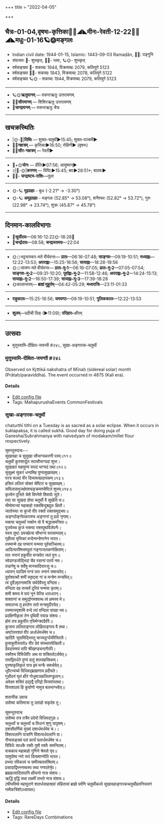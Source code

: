 +++
title = "2022-04-05"

+++
## चैत्रः-01-04,वृषभः-कृत्तिका🌛🌌◢◣मीनः-रेवती-12-22🌌🌞◢◣मधुः-01-16🪐🌞मङ्गलः
- Indian civil date: 1944-01-15, Islamic: 1443-09-03 Ramaḍān, 🌌🌞: पङ्गुनि
- संवत्सरः 🌛- शुभकृत्, 🌌🌞- प्लवः, 🪐🌞- शुभकृत्
- वर्षसङ्ख्या 🌛- शकाब्दः 1944, विक्रमाब्दः 2079, कलियुगे 5123
- वर्षसङ्ख्या 🌌🌞- शकाब्दः 1943, विक्रमाब्दः 2078, कलियुगे 5122
- वर्षसङ्ख्या 🪐🌞 - शकाब्दः 1944, विक्रमाब्दः 2079, कलियुगे 5123
___________________
- 🪐🌞**ऋतुमानम्** — वसन्तऋतुः उत्तरायणम्
- 🌌🌞**सौरमानम्** — शिशिरऋतुः उत्तरायणम्
- 🌛**चान्द्रमानम्** — वसन्तऋतुः चैत्रः
___________________


## खचक्रस्थितिः
- |🌞-🌛|**तिथिः** — शुक्ल-चतुर्थी►15:45; शुक्ल-पञ्चमी►  
- 🌌🌛**नक्षत्रम्** — कृत्तिका►16:50; रोहिणी► (वृषभः)  
- 🌌🌞**सौर-नक्षत्रम्** — रेवती►  
___________________
- 🌛+🌞**योगः** — प्रीतिः►07:56; आयुष्मान्►  
- २|🌛-🌞|**करणम्** — विष्टिः►15:45; बवः►28:51*; बालवः►  
- 🌌🌛- **चन्द्राष्टम-राशिः**—तुला  
___________________
- 🌞-🪐 **मूढग्रहाः** - बुधः (-2.21° → -3.30°)
- 🌞-🪐 **अमूढग्रहाः** - मङ्गलः (52.85° → 53.08°), शनैश्चरः (52.82° → 53.72°), गुरुः (22.98° → 23.74°), शुक्रः (45.87° → 45.78°)
___________________


## दिनमान-कालविभागाः
- 🌅**सूर्योदयः**—06:16-12:22🌞️-18:28🌇  
- 🌛**चन्द्रोदयः**—08:58; **चन्द्रास्तमयः**—22:04  
___________________
- 🌞⚝भट्टभास्कर-मते वीर्यवन्तः— **प्रातः**—06:16-07:48; **साङ्गवः**—09:19-10:51; **मध्याह्नः**—12:22-13:53; **अपराह्णः**—15:25-16:56; **सायाह्नः**—18:28-19:56  
- 🌞⚝सायण-मते वीर्यवन्तः— **प्रातः-मु॰1**—06:16-07:05; **प्रातः-मु॰2**—07:05-07:54; **साङ्गवः-मु॰2**—09:31-10:20; **पूर्वाह्णः-मु॰2**—11:58-12:46; **अपराह्णः-मु॰2**—14:24-15:13; **सायाह्नः-मु॰2**—16:50-17:39; **सायाह्नः-मु॰3**—17:39-18:28  
- 🌞कालान्तरम्— **ब्राह्मं मुहूर्तम्**—04:42-05:29; **मध्यरात्रिः**—23:11-01:33  
___________________
- **राहुकालः**—15:25-16:56; **यमघण्टः**—09:19-10:51; **गुलिककालः**—12:22-13:53  
___________________
- **शूलम्**—उदीची दिक् (►11:09); **परिहारः**–क्षीरम्  
___________________

## उत्सवाः
- मुत्तुस्वामि-दीक्षित-जयन्ती #२४८, सुखा-अङ्गारक-चतुर्थी
### मुत्तुस्वामि-दीक्षित-जयन्ती #२४८

Observed on Kr̥ttikā nakshatra of Mīnaḥ (sidereal solar) month (Prātaḥ/paraviddha). The event occurred in 4875 (Kali era).  




#### Details
- [Edit config file](https://github.com/jyotisham/adyatithi/blob/master/mahApuruSha/sangIta-kRt/sidereal_solar_month/nakshatra/12/03/muttusvAmI~dIkSita~jayantI.toml)
- Tags: MahapurushaEvents CommonFestivals


### सुखा-अङ्गारक-चतुर्थी



chaturthī tithi on a Tuesday is as sacred as a solar eclipse. When it occurs in śuklapakṣa, it is called sukhā. Good day for doing puja of Ganesha/Subrahmanya with naivedyam of modakam/millet flour respectively.

सुमन्तुरुवाच---  
सुखावहा च सुसुखा सौभाग्यकरणी परम्॥११॥  
चतुर्थी कुरुशार्दूल रूपसौभाग्यदा शुभा।  
सुखाव्रतं महापुण्यं रूपदं भाग्यदं तथा॥१२॥  
सुसूक्ष्मं सुकरं धन्यमिह पुण्यसुखावहम्।  
परत्र फलदं वीर दिव्यरूपप्रदायकम्॥१३॥  
हसितं ललितं चोक्तं चेष्टितं च सुखावहम्।  
सविलासभुजक्षेपश्चङ्क्रमश्चेष्टितं शुभम्॥१४॥  
कृत्येन पूजिते चेशे विघ्नेशे शिवयोः सुते।  
तदा सा सुखदा ज्ञेया चतुर्थी वै सुखेति च॥  
भीमोमाभ्यां महाबाहो रक्तबिन्दुश्च्युतः क्षितौ।  
जातोस्याः स कुजो वीर रक्तो रक्तसमुद्भवः॥  
अङ्गदोङ्गोपकारश्च अङ्गानां तु प्रदो नृणाम्।  
भक्त्या चतुर्थ्यां नक्तेन यो वै श्रद्धासमन्वितः॥  
पूजयेच्च कुजं भक्त्या रक्तपुष्पविलेपनैः।  
यस्य तुष्टः प्रयच्छेत्स सौभाग्यं रूपसम्पदम्॥  
गृहीत्वा मृत्तिकां वन्देन्मन्त्रेणानेन भारत।  
तस्मान्मे दह पाप्मानं यन्मया पूर्वसञ्चितम्॥  
आदित्यरश्मिसम्पूतां गङ्गाजलकणोक्षिताम्।  
ततः स्नानं प्रकुर्वीत मन्त्रयेत जलं पुनः॥  
स्वेदाण्डजोद्भिदां चैव रसानां पतये नमः।  
तडागेषु च सर्वेषु मानसादिसरःसु च॥  
ध्यायन् पठन्निमं मन्त्रं ततः स्नानं समाचरेत्।  
दूर्वाश्वत्थौ शमीं स्पृष्ट्वा गां च मन्त्रेण मन्त्रवित्॥  
त्वं दूर्वेऽमृतनामासि सर्वदेवैस्तु वन्दिता।  
वन्दिता दह तत्सर्वं दुरितं यन्मया कृतम्॥  
शमी शमय मे पापं नूनं वेत्सि धराधरान्।  
शक्तानां च समुद्योगमश्वत्थ त्वं क्षमस्व मे॥  
समालभ्य तु हस्तेन ततो मन्त्रमुदीरयेत्।  
तस्मात्स्पृशामि वन्दे त्वां वन्दिता पापहा भव॥  
प्रदक्षिणीकृता तेन पृथिवी स्यान्न संशयः।  
होमं तत्र प्रकुर्वीत एभिर्मन्त्रपदैर्वरैः॥  
कुजाय ललिताङ्गाय लोहिताङ्गाय वै तथा।  
अष्टोत्तरशतं वीर अर्धार्धमर्धमेव च॥  
खादिरैः सुसमिद्भिस्तु चाज्यदुग्धैर्यवैस्तिलैः।  
हुत्वाहुतीस्ततो४ वीर देवं संस्थापयेत्क्षितौ॥  
देवदारुमयं वापि श्रीखण्डचन्दनैरपि।  
रक्तैश्च विविधैर्वीर अथ वा शक्तितोऽर्चयेत्॥  
तावद्विवर्धते पुण्यं दातुं शतसहस्रिकम्।  
पुरुषाकृतिकृतं पात्र इमं मन्त्रैः समर्चयेत्॥  
धूपैरभ्यर्च्य विधिवद्ब्राह्मणाय प्रदीयते।  
गुडौदनं घृतं क्षीरं गोधूमाञ्छालितण्डुलान्॥  
अवेक्ष्य शक्तिं दद्याद्वै दरिद्रो वित्तवांस्तथा।  
वित्तशाठ्यं हि कुर्वाणो नामुत्र बलभाग्भवेत्॥  
  
शतानीक उवाच  
उपोष्या कतिमात्रा तु उताहो सकृदेव तु।  
  
सुमन्तुरुवाच  
उपोष्या तत्र तत्रैव प्रदेयो विधिवद्गुडः॥  
चतुर्थ्यां च चतुर्थ्यां च विधानं शृणु यादृशम्।  
दशसौवर्णिकं मुख्यं दशार्धमर्धमेव च।।  
विंशत्पलानि पात्राणि विंशत्यर्धपलानि वा।  
रौप्यसङ्ख्यं पलं कार्यं पलार्धमर्धमेव च॥  
विविधैः साधकै रक्तैः पुष्पै रक्तैः समन्वितम्।  
वाचकाय महाबाहो गुणिने श्रेयसे नृप॥  
यामुपोष्य नरो रूपं दिव्यमाप्नोति भारत।  
प्रभया रविकल्पं च समीरबलसंश्रितम्॥  
प्रसादाद्विघ्ननाथस्य तथा गणपतेर्नृप।  
ब्रह्महत्यादिपापानि क्षीयन्ते नात्र संशयः।  
ऋद्धिं वृद्धिं तथा लक्ष्मीं लभते नात्र संशयः॥  
(श्रीभविष्ये महापुराणे शतार्धसाहस्र्यां संहितायां ब्राह्मे पर्वणि चतुर्थीकल्पे सुखावहाङ्गारकचतुर्थीव्रतनिरूपणं नामैकत्रिंशोऽध्यायतः)



#### Details
- [Edit config file](https://github.com/jyotisham/adyatithi/blob/master/time_focus/tithi-vara-combinations/description_only/sukhA~aGgAraka-caturthI.toml)
- Tags: RareDays Combinations


